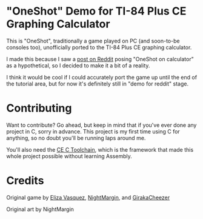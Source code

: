 # "OneShot" Demo for TI-84 Plus CE Graphing Calculator
This is "OneShot", traditionally a game played on PC (and soon-to-be consoles too), unofficially ported to the TI-84 Plus CE graphing calculator.

I made this because I saw a [post on Reddit](https://www.reddit.com/r/oneshot/comments/quy9ps/imagine_oneshot_on_a_graphing_calculator/) posing "OneShot on calculator" as a hypothetical, so I decided to make it a bit of a reality.

I think it would be cool if I could accurately port the game up until the end of the tutorial area, but for now it's definitely still in "demo for reddit" stage.

# Contributing
Want to contribute? Go ahead, but keep in mind that if you've ever done any project in C, sorry in advance. This project is my first time using C for anything, so no doubt you'll be running laps around me.

You'll also need the [CE C Toolchain](https://github.com/CE-Programming/toolchain), which is the framework that made this whole project possible without learning Assembly.

# Credits
Original game by [Eliza Vasquez](https://twitter.com/elizagamedev), [NightMargin](https://twitter.com/NightMargin), and [GirakaCheezer](https://twitter.com/GIRakaCHEEZER)

Original art by NightMargin